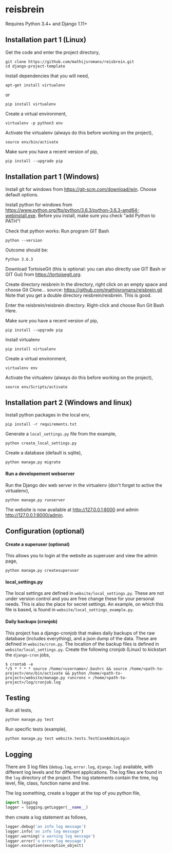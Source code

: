 # reisbrein

Requires Python 3.4+ and Django 1.11+

## Installation part 1 (Linux)

Get the code and enter the project directory,
```
git clone https://github.com/mathijsromans/reisbrein.git
cd django-project-template
```

Install dependencies that you will need,
```
apt-get install virtualenv
```
or
```
pip install virtualenv
```

Create a virtual environment,
```
virtualenv -p python3 env
```

Activate the virtualenv (always do this before working on the project),
```
source env/bin/activate
```

Make sure you have a recent version of pip,
```
pip install --upgrade pip
```

## Installation part 1 (Windows)

Install git for windows from
https://git-scm.com/download/win.
Choose default options.

Install python for windows from
https://www.python.org/ftp/python/3.6.3/python-3.6.3-amd64-webinstall.exe.
Before you install, make sure you check "add Python to PATH"!

Check that python works:
Run program GIT Bash
```
python --version
```
Outcome should be:
```
Python 3.6.3
```

Download TortoiseGit (this is optional: you can also directly use GIT Bash or GIT Gui)
from https://tortoisegit.org.

Create directory reisbrein
In the directory, right click on an empty space and choose Git Clone...
source: https://github.com/mathijsromans/reisbrein.git
Note that you get a double directory reisbrein/reisbrein. This is good.

Enter the reisbrein/reisbrein directory. Right-click and choose Run Git Bash Here.

Make sure you have a recent version of pip,
```
pip install --upgrade pip
```

Install virtualenv
```
pip install virtualenv
```

Create a virtual environment,
```
virtualenv env
```

Activate the virtualenv (always do this before working on the project),
```
source env/Scripts/activate
```

## Installation part 2 (Windows and linux)

Install python packages in the local env,
```
pip install -r requirements.txt
```

Generate a `local_settings.py` file from the example,
```
python create_local_settings.py
```

Create a database (default is sqlite),
```
python manage.py migrate
```

#### Run a developement webserver
Run the Django dev web server in the virtualenv (don't forget to active the virtualenv),
```
python manage.py runserver
```

The website is now available at http://127.0.0.1:8000 and admin http://127.0.0.1:8000/admin.

## Configuration (optional)

#### Create a superuser (optional)
This allows you to login at the website as superuser and view the admin page,
```
python manage.py createsuperuser
```

#### local_settings.py

The local settings are defined in `website/local_settings.py`. 
These are not under version control and you are free change these for your personal needs.
This is also the place for secret settings. An example, on which this file is based, is found in `website/local_settings_example.py`.

#### Daily backups (cronjob)
This project has a django-cronjob that makes daily backups of the raw database (includes everything), and a json dump of the data.
These are defined in `website/cron.py`. The location of the backup files is defined in `website/local_settings.py`. 
Create the following cronjob (Linux) to kickstart the `django-cron` jobs,
```
$ crontab -e
*/5 * * * * source /home/<username>/.bashrc && source /home/<path-to-project>/env/bin/activate && python /home/<path-to-project>/website/manage.py runcrons > /home/<path-to-project>/log/cronjob.log
```

## Testing

Run all tests,
```
python manage.py test
```

Run specific tests (example),
```
python manage.py test website.tests.TestCaseAdminLogin
```

## Logging
There are 3 log files (`debug.log`, `error.log`, `django.log`) available, with different log levels and for different applications.
The log files are found in the `log` directory of the project.
The log statements contain the time, log level, file, class, function name and line. 

The log something, create a logger at the top of you python file,
```python
import logging
logger = logging.getLogger(__name__)
```
then create a log statement as follows,
```python
logger.debug('an info log message')
logger.info('an info log message')
logger.warning('a warning log message')
logger.error('a error log message')
logger.exception(exception_object)
```

